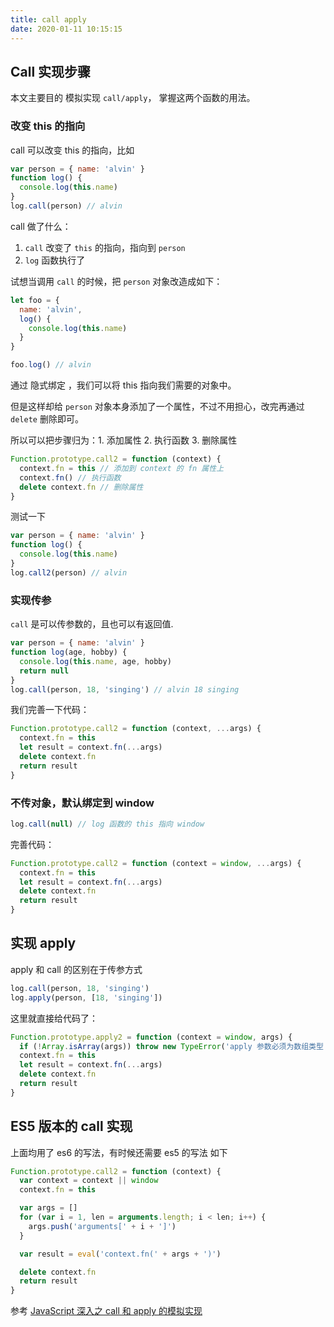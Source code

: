 ```yaml
---
title: call apply
date: 2020-01-11 10:15:15
---
```


## Call 实现步骤

本文主要目的 模拟实现 `call/apply`， 掌握这两个函数的用法。

### 改变 this 的指向

call 可以改变 this 的指向，比如

```js
var person = { name: 'alvin' }
function log() {
  console.log(this.name)
}
log.call(person) // alvin
```

call 做了什么：

1. `call` 改变了 `this` 的指向，指向到 `person`
2. `log` 函数执行了

试想当调用 `call` 的时候，把 `person` 对象改造成如下：

```js
let foo = {
  name: 'alvin',
  log() {
    console.log(this.name)
  }
}

foo.log() // alvin
```

通过 <span class='pink'>隐式绑定</span> ，我们可以将 this 指向我们需要的对象中。

但是这样却给 `person` 对象本身添加了一个属性，不过不用担心，改完再通过 `delete` 删除即可。

所以可以把步骤归为：1. 添加属性 2. 执行函数 3. 删除属性

```js
Function.prototype.call2 = function (context) {
  context.fn = this // 添加到 context 的 fn 属性上
  context.fn() // 执行函数
  delete context.fn // 删除属性
}
```

测试一下

```js
var person = { name: 'alvin' }
function log() {
  console.log(this.name)
}
log.call2(person) // alvin
```

### 实现传参

`call` 是可以传参数的，且也可以有返回值.

```js
var person = { name: 'alvin' }
function log(age, hobby) {
  console.log(this.name, age, hobby)
  return null
}
log.call(person, 18, 'singing') // alvin 18 singing
```

我们完善一下代码：

```js
Function.prototype.call2 = function (context, ...args) {
  context.fn = this
  let result = context.fn(...args)
  delete context.fn
  return result
}
```

### 不传对象，默认绑定到 window

```js
log.call(null) // log 函数的 this 指向 window
```

完善代码：

```js
Function.prototype.call2 = function (context = window, ...args) {
  context.fn = this
  let result = context.fn(...args)
  delete context.fn
  return result
}
```

## 实现 apply

apply 和 call 的区别在于传参方式

```js
log.call(person, 18, 'singing')
log.apply(person, [18, 'singing'])
```

这里就直接给代码了：

```js
Function.prototype.apply2 = function (context = window, args) {
  if (!Array.isArray(args)) throw new TypeError('apply 参数必须为数组类型')
  context.fn = this
  let result = context.fn(...args)
  delete context.fn
  return result
}
```

## ES5 版本的 call 实现

上面均用了 es6 的写法，有时候还需要 es5 的写法 如下

```js
Function.prototype.call2 = function (context) {
  var context = context || window
  context.fn = this

  var args = []
  for (var i = 1, len = arguments.length; i < len; i++) {
    args.push('arguments[' + i + ']')
  }

  var result = eval('context.fn(' + args + ')')

  delete context.fn
  return result
}
```

参考 [JavaScript 深入之 call 和 apply 的模拟实现](https://github.com/mqyqingfeng/Blog/issues/11)
